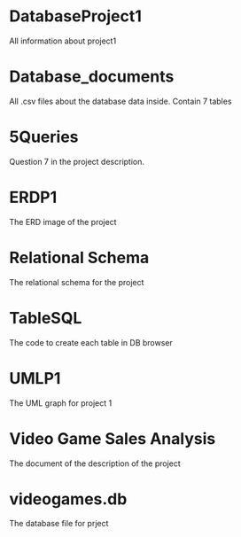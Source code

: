 # DatabaseProject1
All information about project1

# Database_documents
All .csv files about the database data inside. Contain 7 tables

# 5Queries
Question 7 in the project description. 

# ERDP1
The ERD image of the project

# Relational Schema
The relational schema for the project

# TableSQL
The code to create each table in DB browser

# UMLP1
The UML graph for project 1

# Video Game Sales Analysis
The document of the description of the project

# videogames.db
The database file for prject
